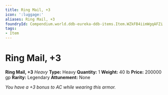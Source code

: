 ```yaml
---
title: Ring Mail, +3
icon: ':luggage:'
aliases: Ring Mail, +3
foundryId: Compendium.world.ddb-eureka-ddb-items.Item.WZkFB4iimWgqAFZi
tags:
- Item
---
```


# Ring Mail, +3

**Ring Mail, +3**
_Heavy_
**Type:** Heavy
**Quantity:** 1
**Weight:** 40 lb
**Price:** 200000 gp
**Rarity:** Legendary
**Attunement:** None

*You have a +3 bonus to AC while wearing this armor.*